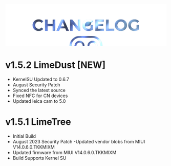  <img src="https://raw.githubusercontent.com/DroidX-UI-Devices/Official_Devices/13/banners/changelogs.png" />

# v1.5.2 LimeDust [NEW]

- KernelSU Updated to 0.6.7
- August Security Patch
- Synced the latest source
- Fixed NFC for CN devices
- Updated leica cam to 5.0

# v1.5.1 LimeTree

- Initial Build
- August 2023 Security Patch
-Updated vendor blobs from MIUI V14.0.6.0.TKKMIXM
- Updated firmware from MIUI V14.0.6.0.TKKMIXM
- Build Supports Kernel SU
